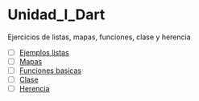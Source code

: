 # Unidad_I_Dart
Ejercicios de listas, mapas, funciones, clase y herencia 
- [ ] [Ejemplos listas](https://dartpad.dartlang.org/3bd7bd915ff5f241f5fb7112aa6aae27)
- [ ] [Mapas](https://dartpad.dartlang.org/)
- [ ] [Funciones basicas](https://dartpad.dartlang.org/ )
- [ ] [Clase](https://dartpad.dartlang.org/ )
- [ ] [Herencia](https://dartpad.dartlang.org/)
